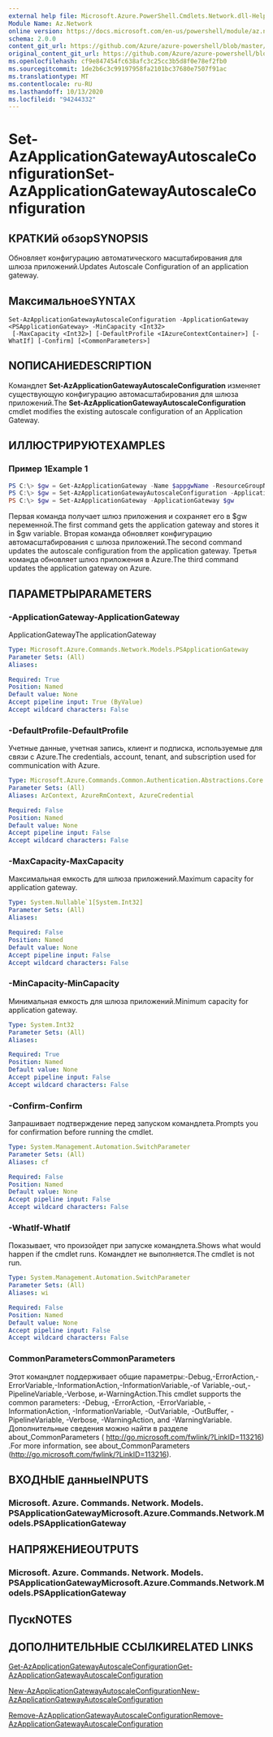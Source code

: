 ```yaml
---
external help file: Microsoft.Azure.PowerShell.Cmdlets.Network.dll-Help.xml
Module Name: Az.Network
online version: https://docs.microsoft.com/en-us/powershell/module/az.network/set-azapplicationgatewayautoscaleconfiguration
schema: 2.0.0
content_git_url: https://github.com/Azure/azure-powershell/blob/master/src/Network/Network/help/Set-AzApplicationGatewayAutoscaleConfiguration.md
original_content_git_url: https://github.com/Azure/azure-powershell/blob/master/src/Network/Network/help/Set-AzApplicationGatewayAutoscaleConfiguration.md
ms.openlocfilehash: cf9e847454fc638afc3c25cc3b5d8f0e78ef2fb0
ms.sourcegitcommit: 1de2b6c3c99197958fa2101bc37680e7507f91ac
ms.translationtype: MT
ms.contentlocale: ru-RU
ms.lasthandoff: 10/13/2020
ms.locfileid: "94244332"
---
```

# <span data-ttu-id="85800-101">Set-AzApplicationGatewayAutoscaleConfiguration</span><span class="sxs-lookup"><span data-stu-id="85800-101">Set-AzApplicationGatewayAutoscaleConfiguration</span></span>

## <span data-ttu-id="85800-102">КРАТКИй обзор</span><span class="sxs-lookup"><span data-stu-id="85800-102">SYNOPSIS</span></span>
<span data-ttu-id="85800-103">Обновляет конфигурацию автоматического масштабирования для шлюза приложений.</span><span class="sxs-lookup"><span data-stu-id="85800-103">Updates Autoscale Configuration of an application gateway.</span></span>

## <span data-ttu-id="85800-104">Максимальное</span><span class="sxs-lookup"><span data-stu-id="85800-104">SYNTAX</span></span>

```
Set-AzApplicationGatewayAutoscaleConfiguration -ApplicationGateway <PSApplicationGateway> -MinCapacity <Int32>
 [-MaxCapacity <Int32>] [-DefaultProfile <IAzureContextContainer>] [-WhatIf] [-Confirm] [<CommonParameters>]
```

## <span data-ttu-id="85800-105">NОПИСАНИЕ</span><span class="sxs-lookup"><span data-stu-id="85800-105">DESCRIPTION</span></span>
<span data-ttu-id="85800-106">Командлет **Set-AzApplicationGatewayAutoscaleConfiguration** изменяет существующую конфигурацию автомасштабирования для шлюза приложений.</span><span class="sxs-lookup"><span data-stu-id="85800-106">The **Set-AzApplicationGatewayAutoscaleConfiguration** cmdlet modifies the existing autoscale configuration of an Application Gateway.</span></span>

## <span data-ttu-id="85800-107">ИЛЛЮСТРИРУЮТ</span><span class="sxs-lookup"><span data-stu-id="85800-107">EXAMPLES</span></span>

### <span data-ttu-id="85800-108">Пример 1</span><span class="sxs-lookup"><span data-stu-id="85800-108">Example 1</span></span>
```powershell
PS C:\> $gw = Get-AzApplicationGateway -Name $appgwName -ResourceGroupName $resgpName
PS C:\> $gw = Set-AzApplicationGatewayAutoscaleConfiguration -ApplicationGateway $gw -MinCapacity 5
PS C:\> $gw = Set-AzApplicationGateway -ApplicationGateway $gw
```

<span data-ttu-id="85800-109">Первая команда получает шлюз приложения и сохраняет его в $gw переменной.</span><span class="sxs-lookup"><span data-stu-id="85800-109">The first command gets the application gateway and stores it in $gw variable.</span></span>
<span data-ttu-id="85800-110">Вторая команда обновляет конфигурацию автомасштабирования с шлюза приложений.</span><span class="sxs-lookup"><span data-stu-id="85800-110">The second command updates the autoscale configuration from the application gateway.</span></span>
<span data-ttu-id="85800-111">Третья команда обновляет шлюз приложения в Azure.</span><span class="sxs-lookup"><span data-stu-id="85800-111">The third command updates the application gateway on Azure.</span></span>

## <span data-ttu-id="85800-112">ПАРАМЕТРЫ</span><span class="sxs-lookup"><span data-stu-id="85800-112">PARAMETERS</span></span>

### <span data-ttu-id="85800-113">-ApplicationGateway</span><span class="sxs-lookup"><span data-stu-id="85800-113">-ApplicationGateway</span></span>
<span data-ttu-id="85800-114">ApplicationGateway</span><span class="sxs-lookup"><span data-stu-id="85800-114">The applicationGateway</span></span>

```yaml
Type: Microsoft.Azure.Commands.Network.Models.PSApplicationGateway
Parameter Sets: (All)
Aliases:

Required: True
Position: Named
Default value: None
Accept pipeline input: True (ByValue)
Accept wildcard characters: False
```

### <span data-ttu-id="85800-115">-DefaultProfile</span><span class="sxs-lookup"><span data-stu-id="85800-115">-DefaultProfile</span></span>
<span data-ttu-id="85800-116">Учетные данные, учетная запись, клиент и подписка, используемые для связи с Azure.</span><span class="sxs-lookup"><span data-stu-id="85800-116">The credentials, account, tenant, and subscription used for communication with Azure.</span></span>

```yaml
Type: Microsoft.Azure.Commands.Common.Authentication.Abstractions.Core.IAzureContextContainer
Parameter Sets: (All)
Aliases: AzContext, AzureRmContext, AzureCredential

Required: False
Position: Named
Default value: None
Accept pipeline input: False
Accept wildcard characters: False
```

### <span data-ttu-id="85800-117">-MaxCapacity</span><span class="sxs-lookup"><span data-stu-id="85800-117">-MaxCapacity</span></span>
<span data-ttu-id="85800-118">Максимальная емкость для шлюза приложений.</span><span class="sxs-lookup"><span data-stu-id="85800-118">Maximum capacity for application gateway.</span></span>

```yaml
Type: System.Nullable`1[System.Int32]
Parameter Sets: (All)
Aliases:

Required: False
Position: Named
Default value: None
Accept pipeline input: False
Accept wildcard characters: False
```

### <span data-ttu-id="85800-119">-MinCapacity</span><span class="sxs-lookup"><span data-stu-id="85800-119">-MinCapacity</span></span>
<span data-ttu-id="85800-120">Минимальная емкость для шлюза приложений.</span><span class="sxs-lookup"><span data-stu-id="85800-120">Minimum capacity for application gateway.</span></span>

```yaml
Type: System.Int32
Parameter Sets: (All)
Aliases:

Required: True
Position: Named
Default value: None
Accept pipeline input: False
Accept wildcard characters: False
```

### <span data-ttu-id="85800-121">-Confirm</span><span class="sxs-lookup"><span data-stu-id="85800-121">-Confirm</span></span>
<span data-ttu-id="85800-122">Запрашивает подтверждение перед запуском командлета.</span><span class="sxs-lookup"><span data-stu-id="85800-122">Prompts you for confirmation before running the cmdlet.</span></span>

```yaml
Type: System.Management.Automation.SwitchParameter
Parameter Sets: (All)
Aliases: cf

Required: False
Position: Named
Default value: None
Accept pipeline input: False
Accept wildcard characters: False
```

### <span data-ttu-id="85800-123">-WhatIf</span><span class="sxs-lookup"><span data-stu-id="85800-123">-WhatIf</span></span>
<span data-ttu-id="85800-124">Показывает, что произойдет при запуске командлета.</span><span class="sxs-lookup"><span data-stu-id="85800-124">Shows what would happen if the cmdlet runs.</span></span>
<span data-ttu-id="85800-125">Командлет не выполняется.</span><span class="sxs-lookup"><span data-stu-id="85800-125">The cmdlet is not run.</span></span>

```yaml
Type: System.Management.Automation.SwitchParameter
Parameter Sets: (All)
Aliases: wi

Required: False
Position: Named
Default value: None
Accept pipeline input: False
Accept wildcard characters: False
```

### <span data-ttu-id="85800-126">CommonParameters</span><span class="sxs-lookup"><span data-stu-id="85800-126">CommonParameters</span></span>
<span data-ttu-id="85800-127">Этот командлет поддерживает общие параметры:-Debug,-ErrorAction,-ErrorVariable,-InformationAction,-InformationVariable,-of Variable,-out,-PipelineVariable,-Verbose, и-WarningAction.</span><span class="sxs-lookup"><span data-stu-id="85800-127">This cmdlet supports the common parameters: -Debug, -ErrorAction, -ErrorVariable, -InformationAction, -InformationVariable, -OutVariable, -OutBuffer, -PipelineVariable, -Verbose, -WarningAction, and -WarningVariable.</span></span> <span data-ttu-id="85800-128">Дополнительные сведения можно найти в разделе about_CommonParameters ( http://go.microsoft.com/fwlink/?LinkID=113216) .</span><span class="sxs-lookup"><span data-stu-id="85800-128">For more information, see about_CommonParameters (http://go.microsoft.com/fwlink/?LinkID=113216).</span></span>

## <span data-ttu-id="85800-129">ВХОДНЫЕ данные</span><span class="sxs-lookup"><span data-stu-id="85800-129">INPUTS</span></span>

### <span data-ttu-id="85800-130">Microsoft. Azure. Commands. Network. Models. PSApplicationGateway</span><span class="sxs-lookup"><span data-stu-id="85800-130">Microsoft.Azure.Commands.Network.Models.PSApplicationGateway</span></span>

## <span data-ttu-id="85800-131">НАПРЯЖЕНИЕ</span><span class="sxs-lookup"><span data-stu-id="85800-131">OUTPUTS</span></span>

### <span data-ttu-id="85800-132">Microsoft. Azure. Commands. Network. Models. PSApplicationGateway</span><span class="sxs-lookup"><span data-stu-id="85800-132">Microsoft.Azure.Commands.Network.Models.PSApplicationGateway</span></span>

## <span data-ttu-id="85800-133">Пуск</span><span class="sxs-lookup"><span data-stu-id="85800-133">NOTES</span></span>

## <span data-ttu-id="85800-134">ДОПОЛНИТЕЛЬНЫЕ ССЫЛКИ</span><span class="sxs-lookup"><span data-stu-id="85800-134">RELATED LINKS</span></span>

[<span data-ttu-id="85800-135">Get-AzApplicationGatewayAutoscaleConfiguration</span><span class="sxs-lookup"><span data-stu-id="85800-135">Get-AzApplicationGatewayAutoscaleConfiguration</span></span>](./Get-AzApplicationGatewayAutoscaleConfiguration.md)

[<span data-ttu-id="85800-136">New-AzApplicationGatewayAutoscaleConfiguration</span><span class="sxs-lookup"><span data-stu-id="85800-136">New-AzApplicationGatewayAutoscaleConfiguration</span></span>](./New-AzApplicationGatewayAutoscaleConfiguration.md)

[<span data-ttu-id="85800-137">Remove-AzApplicationGatewayAutoscaleConfiguration</span><span class="sxs-lookup"><span data-stu-id="85800-137">Remove-AzApplicationGatewayAutoscaleConfiguration</span></span>](./Remove-AzApplicationGatewayAutoscaleConfiguration.md)
